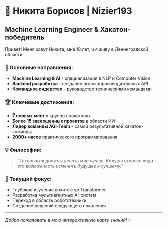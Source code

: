 # 👋 Никита Борисов | Nizier193

## Machine Learning Engineer & Хакатон-победитель

Привет! Меня зовут Никита, мне 18 лет, и я живу в Ленинградской области. 

### 🎯 Основные направления:
- **Machine Learning & AI** - специализация в NLP и Computer Vision
- **Backend разработка** - создание высокопроизводительных API
- **Командное лидерство** - руководство техническими командами

### 🏆 Ключевые достижения:
- **7 первых мест** в крупных хакатонах
- **Более 15 завершенных проектов** в области ИИ
- **Лидер команды AGI-Team** - самой результативной хакатон-команды
- **2000+ часов** практического программирования

### 💡 Философия:
> *"Технологии должны делать мир лучше. Каждая строчка кода - это возможность изменить будущее к лучшему."*

### 🚀 Текущий фокус:
- Глубокое изучение архитектур Transformer
- Разработка мультиагентных AI-систем  
- Переход в область робототехники
- Создание решений следующего поколения

---

*Добро пожаловать в мою интерактивную карту знаний!* ✨ 